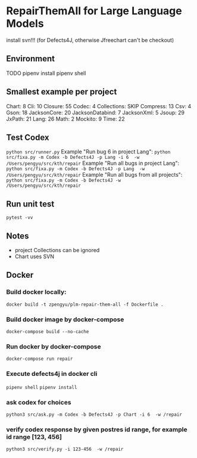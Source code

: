 # RepairThemAll for Large Language Models
install svn!!! (for Defects4J, otherwise Jfreechart can't be checkout)
## Environment
TODO
pipenv install
pipenv shell

## Smallest example per project
Chart: 8
Cli: 10
Closure: 55
Codec: 4
Collections: SKIP
Compress: 13
Csv: 4
Gson: 18
JacksonCore: 20
JacksonDatabind: 7
JacksonXml: 5
Jsoup: 29
JxPath: 21
Lang: 26 
Math: 2
Mockito: 9
Time: 22
## Test Codex
`python src/runner.py`
Example "Run bug 6 in project Lang": `python src/fixa.py -m Codex -b Defects4J -p Lang -i 6  -w /Users/pengyu/src/kth/repair`
Example "Run all bugs in project Lang": `python src/fixa.py -m Codex -b Defects4J -p Lang  -w /Users/pengyu/src/kth/repair`
Example "Run all bugs from all projects": `python src/fixa.py -m Codex -b Defects4J -w /Users/pengyu/src/kth/repair`

## Run unit test
`pytest -vv`

## Notes
* project Collections can be ignored
* Chart uses SVN

## Docker
### Build docker locally:
`docker build -t zpengyu/plm-repair-them-all -f Dockerfile .`
### Build docker image by docker-compose
`docker-compose build --no-cache`
### Run docker by docker-compose
`docker-compose run repair`

### Execute defects4j in docker cli
`pipenv shell`
`pipenv install`

### ask codex for choices
`python3 src/ask.py -m Codex -b Defects4J -p Chart -i 6  -w /repair`

### verify codex response by given postres id range, for example id range [123, 456]
`python3 src/verify.py -i 123-456  -w /repair`